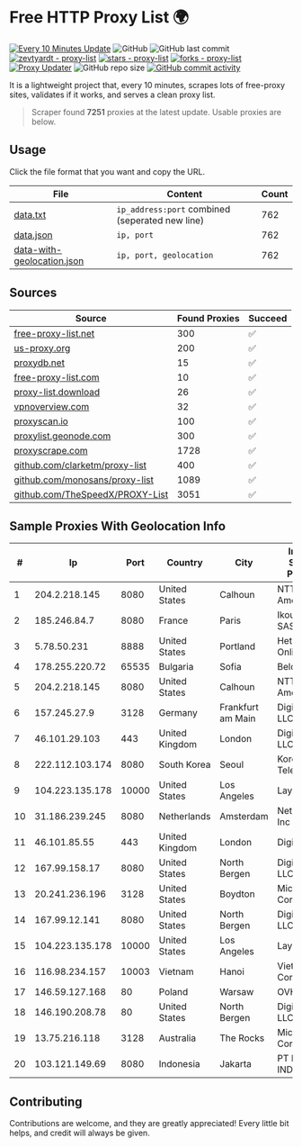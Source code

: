 
# Free HTTP Proxy List 🌍

[![Every 10 Minutes Update](https://github.com/mertguvencli/http-proxy-list/actions/workflows/main.yml/badge.svg?branch=main)](https://github.com/mertguvencli/http-proxy-list/actions/workflows/main.yml)
![GitHub](https://img.shields.io/github/license/mertguvencli/http-proxy-list)
![GitHub last commit](https://img.shields.io/github/last-commit/mertguvencli/http-proxy-list)
[![zevtyardt - proxy-list](https://img.shields.io/static/v1?label=zevtyardt&message=proxy-list&color=blue&logo=github)](https://github.com/zevtyardt/proxy-list "Go to GitHub repo")
[![stars - proxy-list](https://img.shields.io/github/stars/zevtyardt/proxy-list?style=social)](https://github.com/zevtyardt/proxy-list)
[![forks - proxy-list](https://img.shields.io/github/forks/zevtyardt/proxy-list?style=social)](https://github.com/zevtyardt/proxy-list)
[![Proxy Updater](https://github.com/zevtyardt/proxy-list/workflows/Proxy%20Updater/badge.svg)](https://github.com/zevtyardt/proxy-list/actions?query=workflow:"Proxy+Updater")
![GitHub repo size](https://img.shields.io/github/repo-size/zevtyardt/proxy-list)
[![GitHub commit activity](https://img.shields.io/github/commit-activity/m/zevtyardt/proxy-list?logo=commits)](https://github.com/zevtyardt/proxy-list/commits/main)

It is a lightweight project that, every 10 minutes, scrapes lots of free-proxy sites, validates if it works, and serves a clean proxy list.

> Scraper found **7251** proxies at the latest update. Usable proxies are below.

## Usage

Click the file format that you want and copy the URL.

|File|Content|Count|
|----|-------|-----|
|[data.txt](https://raw.githubusercontent.com/mertguvencli/http-proxy-list/main/proxy-list/data.txt)|`ip_address:port` combined (seperated new line)|762|
|[data.json](https://raw.githubusercontent.com/mertguvencli/http-proxy-list/main/proxy-list/data.json)|`ip, port`|762|
|[data-with-geolocation.json](https://raw.githubusercontent.com/mertguvencli/http-proxy-list/main/proxy-list/data-with-geolocation.json)|`ip, port, geolocation`|762|

## Sources

|Source|Found Proxies|Succeed|
|------|-------------|-------|
|[free-proxy-list.net](https://free-proxy-list.net)|300|✅|
|[us-proxy.org](https://www.us-proxy.org)|200|✅|
|[proxydb.net](http://proxydb.net)|15|✅|
|[free-proxy-list.com](https://free-proxy-list.com/?page=&port=&type%5B%5D=http&type%5B%5D=https&up_time=0&search=Search)|10|✅|
|[proxy-list.download](https://www.proxy-list.download/HTTP)|26|✅|
|[vpnoverview.com](https://vpnoverview.com/privacy/anonymous-browsing/free-proxy-servers)|32|✅|
|[proxyscan.io](https://www.proxyscan.io)|100|✅|
|[proxylist.geonode.com](https://proxylist.geonode.com/api/proxy-list?limit=300&page=1&sort_by=lastChecked&sort_type=desc&protocols=http,https)|300|✅|
|[proxyscrape.com](https://api.proxyscrape.com/v2/?request=displayproxies&protocol=http&timeout=10000&country=all&ssl=all&anonymity=all)|1728|✅|
|[github.com/clarketm/proxy-list](https://raw.githubusercontent.com/clarketm/proxy-list/master/proxy-list-raw.txt)|400|✅|
|[github.com/monosans/proxy-list](https://raw.githubusercontent.com/monosans/proxy-list/main/proxies/http.txt)|1089|✅|
|[github.com/TheSpeedX/PROXY-List](https://raw.githubusercontent.com/TheSpeedX/PROXY-List/master/http.txt)|3051|✅|


## Sample Proxies With Geolocation Info

|#|Ip|Port|Country|City|Internet Service Provider|
|-|--|----|-------|----|-------------------------|
|1|204.2.218.145|8080|United States|Calhoun|NTT America, Inc.|
|2|185.246.84.7|8080|France|Paris|Ikoula Net SAS|
|3|5.78.50.231|8888|United States|Portland|Hetzner Online GmbH|
|4|178.255.220.72|65535|Bulgaria|Sofia|Belcloud LTD|
|5|204.2.218.145|8080|United States|Calhoun|NTT America, Inc.|
|6|157.245.27.9|3128|Germany|Frankfurt am Main|DigitalOcean, LLC|
|7|46.101.29.103|443|United Kingdom|London|DigitalOcean, LLC|
|8|222.112.103.174|8080|South Korea|Seoul|Korea Telecom|
|9|104.223.135.178|10000|United States|Los Angeles|LayerHost|
|10|31.186.239.245|8080|Netherlands|Amsterdam|NetSkope Inc|
|11|46.101.85.55|443|United Kingdom|London|DigitalOcean|
|12|167.99.158.17|8080|United States|North Bergen|DigitalOcean, LLC|
|13|20.241.236.196|3128|United States|Boydton|Microsoft Corporation|
|14|167.99.12.141|8080|United States|North Bergen|DigitalOcean, LLC|
|15|104.223.135.178|10000|United States|Los Angeles|LayerHost|
|16|116.98.234.157|10003|Vietnam|Hanoi|Viettel Corporation|
|17|146.59.127.168|80|Poland|Warsaw|OVH SAS|
|18|146.190.208.78|80|United States|North Bergen|DigitalOcean, LLC|
|19|13.75.216.118|3128|Australia|The Rocks|Microsoft Corporation|
|20|103.121.149.69|8080|Indonesia|Jakarta|PT EMERIO INDONESIA|



## Contributing

Contributions are welcome, and they are greatly appreciated! Every
little bit helps, and credit will always be given.

